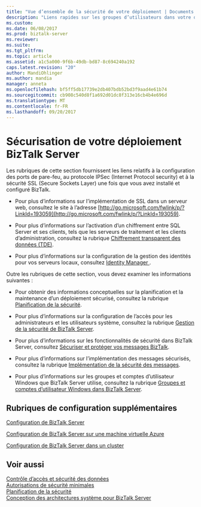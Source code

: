 ```yaml
---
title: "Vue d’ensemble de la sécurité de votre déploiement | Documents Microsoft"
description: "Liens rapides sur les groupes d’utilisateurs dans votre déploiement BizTalk Server, le chiffrement, sécurité"
ms.custom: 
ms.date: 06/08/2017
ms.prod: biztalk-server
ms.reviewer: 
ms.suite: 
ms.tgt_pltfrm: 
ms.topic: article
ms.assetid: a1c5a000-9f6b-49db-bd87-8c694240a192
caps.latest.revision: "20"
author: MandiOhlinger
ms.author: mandia
manager: anneta
ms.openlocfilehash: bf5ff5db17739e2db407bdb52bd3f9aad4e61b74
ms.sourcegitcommit: cb908c540d8f1a692d01dc8f313e16cb4b4e696d
ms.translationtype: MT
ms.contentlocale: fr-FR
ms.lasthandoff: 09/20/2017
---
```

# <a name="securing-your-biztalk-server-deployment"></a>Sécurisation de votre déploiement BizTalk Server
Les rubriques de cette section fournissent les liens relatifs à la configuration des ports de pare-feu, au protocole IPSec (Internet Protocol security) et à la sécurité SSL (Secure Sockets Layer) une fois que vous avez installé et configuré BizTalk.  
  
-   Pour plus d’informations sur l’implémentation de SSL dans un serveur web, consultez le site à l’adresse [http://go.microsoft.com/fwlink/p/?LinkId=193059](http://go.microsoft.com/fwlink/p/?LinkId=193059).  
  
-   Pour plus d’informations sur l’activation d’un chiffrement entre SQL Server et ses clients, tels que les serveurs de traitement et les clients d’administration, consultez la rubrique [Chiffrement transparent des données (TDE)](https://msdn.microsoft.com/library/bb934049.aspx).  
  
-   Pour plus d’informations sur la configuration de la gestion des identités pour vos serveurs locaux, consultez [Identity Manager ](https://docs.microsoft.com/microsoft-identity-manager/).  
  
 Outre les rubriques de cette section, vous devez examiner les informations suivantes :  
  
-   Pour obtenir des informations conceptuelles sur la planification et la maintenance d’un déploiement sécurisé, consultez la rubrique [Planification de la sécurité](../core/planning-for-security.md).  
  
-   Pour plus d’informations sur la configuration de l’accès pour les administrateurs et les utilisateurs système, consultez la rubrique [Gestion de la sécurité de BizTalk Server](../core/managing-biztalk-server-security.md).  
  
-   Pour plus d’informations sur les fonctionnalités de sécurité dans BizTalk Server, consultez [Sécuriser et protéger vos messages BizTalk](../core/secure-and-protect-your-biztalk-messages.md).  
  
-   Pour plus d’informations sur l’implémentation des messages sécurisés, consultez la rubrique [Implémentation de la sécurité des messages](../core/implementing-message-security.md).  
  
-   Pour plus d’informations sur les groupes et comptes d’utilisateur Windows que BizTalk Server utilise, consultez la rubrique [Groupes et comptes d’utilisateur Windows dans BizTalk Server](../core/windows-groups-and-user-accounts-in-biztalk-server.md).  
  
## <a name="additional-configuration-topics"></a>Rubriques de configuration supplémentaires  
 
 [Configuration de BizTalk Server](../install-and-config-guides/configure-biztalk-server.md)  
  
 [Configuration de BizTalk Server sur une machine virtuelle Azure](http://msdn.microsoft.com/library/azure/jj248689.aspx)  
  
[Configuration de BizTalk Server dans un cluster](../install-and-config-guides/configure-biztalk-server-in-a-cluster.md)
    
  
## <a name="see-also"></a>Voir aussi  
 [Contrôle d’accès et sécurité des données](../core/access-control-and-data-security.md)   
 [Autorisations de sécurité minimales](../core/minimum-security-user-rights.md)   
 [Planification de la sécurité](../core/planning-for-security.md)   
 [Conception des architectures système pour BizTalk Server](../core/designing-the-system-architectures-for-biztalk-server.md)   
